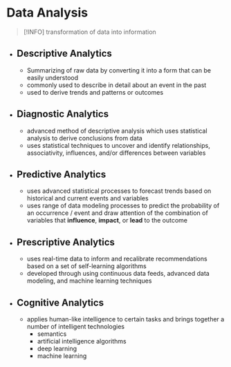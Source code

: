 # Data Analysis
> [!INFO]
> transformation of data into information

- ## Descriptive Analytics
	- Summarizing of raw data by converting it into a form that can be easily understood
	- commonly used to describe in detail about an event in the past
	- used to derive trends and patterns or outcomes

- ## Diagnostic Analytics
	- advanced method of descriptive analysis which uses statistical analysis to derive conclusions from data
	- uses statistical techniques to uncover and identify relationships, associativity, influences, and/or differences between variables

- ## Predictive Analytics
	- uses advanced statistical processes to forecast trends based on historical and current events and variables
	- uses range of data modeling processes to predict the probability of an occurrence / event and draw attention of the combination of variables that **influence**, **impact**, or **lead** to the outcome

- ## Prescriptive Analytics
	- uses real-time data to inform and recalibrate recommendations based on a set of self-learning algorithms
	- developed through using continuous data feeds, advanced data modeling, and machine learning techniques

- ## Cognitive Analytics
	- applies human-like intelligence to certain tasks and brings together a number of intelligent technologies
		- semantics
		- artificial intelligence algorithms
		- deep learning
		- machine learning
